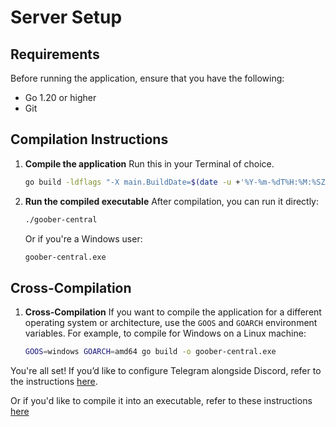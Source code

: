 # Server Setup

## Requirements
Before running the application, ensure that you have the following:

- Go 1.20 or higher
- Git

## Compilation Instructions

1. **Compile the application**
   Run this in your Terminal of choice.
   ```bash
   go build -ldflags "-X main.BuildDate=$(date -u +'%Y-%m-%dT%H:%M:%SZ') -X main.BuildBranch=$(git rev-parse --abbrev-ref HEAD)"
   ```

3. **Run the compiled executable**
   After compilation, you can run it directly:
   ```bash
   ./goober-central
   ```
   Or if you're a Windows user:
   ```bash
   goober-central.exe
   ```
## Cross-Compilation

1. **Cross-Compilation**
    If you want to compile the application for a different operating system or architecture, use the `GOOS` and `GOARCH` environment variables.
    For example, to compile for Windows on a Linux machine:
   ```bash
   GOOS=windows GOARCH=amd64 go build -o goober-central.exe
   ```
   
You're all set!
If you’d like to configure Telegram alongside Discord, refer to the instructions [here](https://github.com/WhatDidYouExpect/goober-central/blob/master/TELEGRAM.md).

Or if you'd like to compile it into an executable, refer to these instructions [here](https://https://github.com/WhatDidYouExpect/goober-central/blob/master/COMPILING.md)
